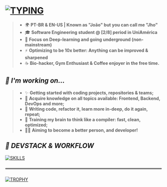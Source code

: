 # [![TYPING](https://readme-typing-svg.demolab.com?font=Verdana&weight=900&size=26&pause=1000&vCenter=true&width=500&lines=%F0%9F%91%8B+WHAT'S-UP!+I'm+Jho.;%F0%9F%8C%8D+Might+you+follow%3F)](https://git.io/typing-svg)

> - 🌍 **PT-BR &  EN-US | Known as "João" but you can call me "Jho"**
> - 🎓 **Software Engineering student @ [2/8] period in UniAmérica**
> - 🎯 **Focus on Deep-learning and going underground (non-mainstream)**
> - ⚡ **Optimizing to be 10x better: Anything can be improved & sharpened**
> - ☕ **Bio-hacker, Gym Enthusiast & Coffee enjoyer in the free time.**

## **_🧬 I'm working on..._**
> - ✨ **Getting started with coding projects, repositories & teams;**
> - 🧪 **Acquire knowledge on all topics available: Frontend, Backend, DevOps and more;**
> - 📝 **Writing code, refactor it, learn more in-deep, do it again, repeat;**
> - 🧠 **Training my brain to think like a compiler: fast, clean, optimized;**
> - 🏃‍♀️ **Aiming to become a better person, and developer!**

## **_🧪 DEVSTACK & WORKFLOW_**
[![SKILLS](https://skillicons.dev/icons?i=rust,git,js,python,npm,discord,ts,vscode,react,nodejs,notion,github,obsidian,vite&theme=dark)](https://skillicons.dev/)

<hr style="border: 0px; height: 4px; border-radius: 10px; background-color: #777; margin: 24px 0;" />

[![TROPHY](https://github-profile-trophy.vercel.app/?username=lowkeyjho&theme=discord&no-bg=true&no-frame=true)](https://github.com/ryo-ma/github-profile-trophy)
